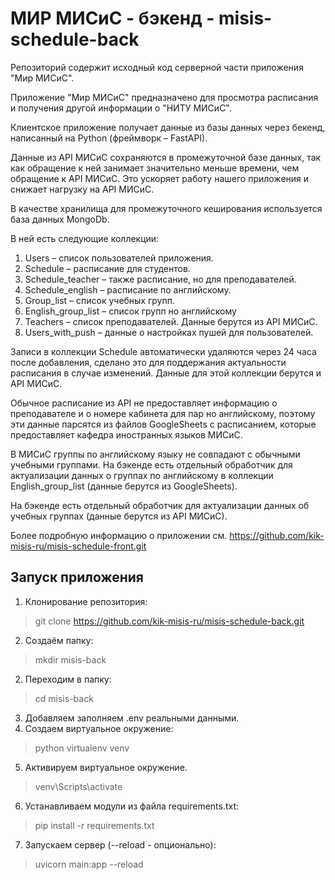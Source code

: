 # МИР МИСиС - бэкенд - misis-schedule-back

Репозиторий содержит исходный код серверной части приложения "Мир МИСиС".

Приложение "Мир МИСиС" предназначено для просмотра расписания и получения другой информации о "НИТУ МИСиС".

Клиентское приложение получает данные из базы данных через бекенд, написанный на Python (фреймворк – FastAPI).

Данные из API МИСиС сохраняются в промежуточной базе данных, так как обращение к ней занимает значительно меньше времени, чем обращение к API МИСиС. Это ускоряет работу нашего приложения и снижает нагрузку на API МИСиС.

В качестве хранилища для промежуточного кеширования используется база данных MongoDb.

В ней есть следующие коллекции:
1. Users – список пользователей приложения.
2. Schedule – расписание для студентов. 
3. Schedule_teacher – также расписание, но для преподавателей.
4. Schedule_english – расписание по английскому.
5. Group_list – список учебных групп. 
6. English_group_list – список групп но английскому 
7. Teachers – список преподавателей. Данные берутся из API МИСиС.
8. Users_with_push – данные о настройках пушей для пользователей.

Записи в коллекции Schedule автоматически удаляются через 24 часа после добавления, сделано это для поддержания актуальности расписания в случае изменений. Данные для этой коллекции берутся и API МИСиС.

Обычное расписание из API не предоставляет информацию о преподавателе и о номере кабинета для пар но английскому, поэтому эти данные парсятся из файлов GoogleSheets с расписанием, которые предоставляет кафедра иностранных языков МИСиС.

В МИСиС группы по английскому языку не совпадают с обычными учебными группами. На бэкенде есть отдельный обработчик для актуализации данных о группах по английскому в коллекции English_group_list (данные берутся из GoogleSheets).

На бэкенде есть отдельный обработчик для актуализации данных об учебных группах (данные берутся из API МИСиС).

Более подробную информацию о приложении см. https://github.com/kik-misis-ru/misis-schedule-front.git


## Запуск приложения

1. Клонирование репозитория:
  > git clone https://github.com/kik-misis-ru/misis-schedule-back.git
2. Создаём папку:
  > mkdir misis-back
2. Переходим в папку:
  > cd misis-back
3. Добавляем заполняем .env реальными данными.
4. Создаем виртуальное окружение:
  > python virtualenv venv
5. Активируем виртуальное окружение.
  > venv\Scripts\activate
6. Устанавливаем модули из файла requirements.txt:
  > pip install -r requirements.txt
7. Запускаем сервер (--reload - опционально):
  >uvicorn main:app --reload 
